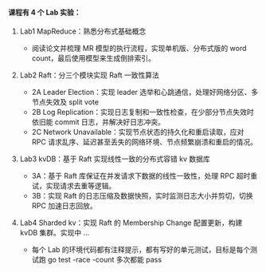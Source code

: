 #### 课程有 4 个 Lab 实验：

1. Lab1 MapReduce：熟悉分布式基础概念

    - 阅读论文并梳理 MR 模型的执行流程，实现单机版、分布式版的 word count，最后使用模型来生成倒排索引。

2. Lab2 Raft：分三个模块实现 Raft 一致性算法

    - 2A Leader Election：实现 leader 选举和心跳通信，处理好网络分区、多节点失效及 split vote
    - 2B Log Replication：实现日志复制和一致性检查，在少部分节点失效时依旧能 commit 日志，并解决好日志冲突。
    - 2C Network Unavailable：实现节点状态的持久化和重启读取，应对 RPC 请求乱序、延迟甚至丢失的网络环境、节点频繁崩溃和重启的情况。
3. Lab3 kvDB：基于 Raft 实现线性一致的分布式容错 kv 数据库

    - 3A：基于 Raft 库保证在并发请求下数据的线性一致性，处理 RPC 超时重试，实现请求去重等逻辑。
    - 3B：实现 Raft 的日志压缩及数据快照，实时监测日志大小并剪切，切换 RPC 加速日志回放。
4. Lab4 Sharded kv：实现 Raft 的 Membership Change 配置更新，构建 kvDB 集群。实现中 …

    - 每个 Lab 的环境代码都有注释提示，都有写好的单元测试，目标是每个测试跑 go test -race -count 多次都能 pass
